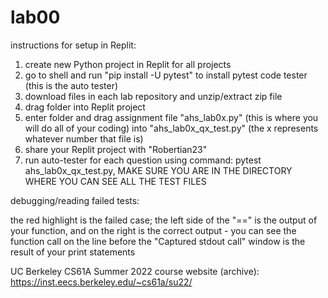 # lab00

instructions for setup in Replit:

1. create new Python project in Replit for all projects
2. go to shell and run "pip install -U pytest" to install pytest code tester (this is the auto tester)
3. download files in each lab repository and unzip/extract zip file
4. drag folder into Replit project
5. enter folder and drag assignment file "ahs_lab0x.py" (this is where you will do all of your coding) into "ahs_lab0x_qx_test.py" (the x represents whatever number that file is)
6. share your Replit project with "Robertian23"
7. run auto-tester for each question using command: pytest ahs_lab0x_qx_test.py, MAKE SURE YOU ARE IN THE DIRECTORY WHERE YOU CAN SEE ALL THE TEST FILES


debugging/reading failed tests:

the red highlight is the failed case; the left side of the "==" is the output of your function, and on the right is the correct output - you can see the function call on the line before
the "Captured stdout call" window is the result of your print statements


UC Berkeley CS61A Summer 2022 course website (archive): https://inst.eecs.berkeley.edu/~cs61a/su22/
